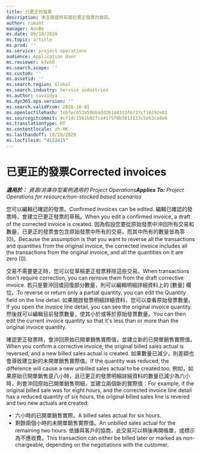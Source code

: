 ```yaml
---
title: 已更正的發票
description: 本主題提供有關已更正發票的資訊。
author: rumant
manager: AnnBe
ms.date: 09/18/2020
ms.topic: article
ms.prod: ''
ms.service: project-operations
audience: Application User
ms.reviewer: kfend
ms.search.scope: ''
ms.custom: ''
ms.assetid: ''
ms.search.region: Global
ms.search.industry: Service industries
ms.author: suvaidya
ms.dyn365.ops.version: ''
ms.search.validFrom: 2020-10-01
ms.openlocfilehash: 1ebfec053a59bbadd261d4333f6737cf16292e81
ms.sourcegitcommit: 4cf1dc1561b92fca4175f0b3813133c5e63ce8e6
ms.translationtype: HT
ms.contentlocale: zh-HK
ms.lasthandoff: 10/28/2020
ms.locfileid: "4122415"
---
```

# <a name="corrected-invoices"></a><span data-ttu-id="00308-103">已更正的發票</span><span class="sxs-lookup"><span data-stu-id="00308-103">Corrected invoices</span></span>

<span data-ttu-id="00308-104">_**適用於：** 資源/非庫存型案例適用的 Project Operations_</span><span class="sxs-lookup"><span data-stu-id="00308-104">_**Applies To:** Project Operations for resource/non-stocked based scenarios_</span></span>

<span data-ttu-id="00308-105">您可以編輯已確認的發票。</span><span class="sxs-lookup"><span data-stu-id="00308-105">Confirmed invoices can be edited.</span></span> <span data-ttu-id="00308-106">編輯已確認的發票時，會建立已更正發票的草稿。</span><span class="sxs-lookup"><span data-stu-id="00308-106">When you edit a confirmed invoice, a draft of the corrected invoice is created.</span></span> <span data-ttu-id="00308-107">因為假設您要從原始發票中沖回所有交易和數量，已更正的發票會包含原始發票中所有的交易，而其中所有的數量皆為零 (0)。</span><span class="sxs-lookup"><span data-stu-id="00308-107">Because the assumption is that you want to reverse all the transactions and quantities from the original invoice, the corrected invoice includes all the transactions from the original invoice, and all the quantities on it are zero (0).</span></span>

<span data-ttu-id="00308-108">交易不需要更正時，您可以從草稿更正發票移除這些交易。</span><span class="sxs-lookup"><span data-stu-id="00308-108">When transactions don't require correction, you can remove them from the draft corrective invoice.</span></span> <span data-ttu-id="00308-109">若只是要沖回或回復部分數量，則可以編輯明細詳細資料上的 [數量] 欄位。</span><span class="sxs-lookup"><span data-stu-id="00308-109">To reverse or return only a partial quantity, you can edit the Quantity field on the line detail.</span></span> <span data-ttu-id="00308-110">如果開啟發票明細詳細資料，您可以查看原始發票數量。</span><span class="sxs-lookup"><span data-stu-id="00308-110">If you open the invoice line detail, you can see the original invoice quantity.</span></span> <span data-ttu-id="00308-111">然後就可以編輯目前發票數量，使其小於或等於原始發票數量。</span><span class="sxs-lookup"><span data-stu-id="00308-111">You can then edit the current invoice quantity so that it's less than or more than the original invoice quantity.</span></span>

<span data-ttu-id="00308-112">確認更正發票時，會沖回原始已開單銷售實際值，並建立新的已開單銷售實際值。</span><span class="sxs-lookup"><span data-stu-id="00308-112">When you confirm a corrective invoice, the original billed sales actual is reversed, and a new billed sales actual is created.</span></span> <span data-ttu-id="00308-113">如果數量已減少，則差額也會導致建立新的未開單銷售實際值。</span><span class="sxs-lookup"><span data-stu-id="00308-113">If the quantity was reduced, the difference will cause a new unbilled sales actual to be created too.</span></span> <span data-ttu-id="00308-114">例如，如果原始已開單銷售是八小時，且已更正的發票明細詳細資料的數量已減少為六小時，則會沖回原始已開單銷售明細，並建立兩個新的實際值：</span><span class="sxs-lookup"><span data-stu-id="00308-114">For example, if the original billed sale was for eight hours, and the corrected invoice line detail has a reduced quantity of six hours, the original billed sales line is revered and two new actuals are created:</span></span>

- <span data-ttu-id="00308-115">六小時的已開單銷售實際。</span><span class="sxs-lookup"><span data-stu-id="00308-115">A billed sales actual for six hours.</span></span>
- <span data-ttu-id="00308-116">剩餘兩個小時的未開單銷售實際值。</span><span class="sxs-lookup"><span data-stu-id="00308-116">An unbilled sales actual for the remaining two hours.</span></span> <span data-ttu-id="00308-117">依據與客戶的協商，此交易可以稍後再開帳單，或標示為不應收費。</span><span class="sxs-lookup"><span data-stu-id="00308-117">This transaction can either be billed later or marked as non-chargeable, depending on the negotiations with the customer.</span></span>
